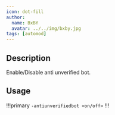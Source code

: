 ```yaml
---
icon: dot-fill
author:
  name: BxBY
  avatar: ../../img/bxby.jpg
tags: [automod]
---
```


## Description
Enable/Disable anti unverified bot.

## Usage
!!!primary
`-antiunverifiedbot <on/off>`
!!!